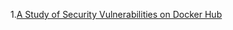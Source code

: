 1.[A Study of Security Vulnerabilities on Docker Hub][1]


  [1]: https://blog.acolyer.org/2017/04/03/a-study-of-security-vulnerabilities-on-docker-hub/
